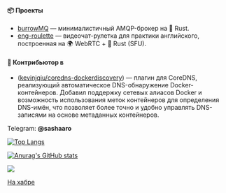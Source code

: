 #### 📦 Проекты

- [burrowMQ](https://github.com/sashaaro/burrowMQ) — минималистичный AMQP-брокер на 🦀 Rust.
- [eng-roulette](https://github.com/sashaaro/eng-roulette) — видеочат-рулетка для практики английского, построенная на 🌍 WebRTC + 🦀 Rust (SFU).

#### 📡 Контрибьютор в
- ([kevinjqiu/coredns-dockerdiscovery](https://github.com/kevinjqiu/coredns-dockerdiscovery/commits/master/?author=sashaaro)) — плагин для CoreDNS, реализующий автоматическое DNS-обнаружение Docker-контейнеров. Добавил поддержку сетевых алиасов Docker и возможность использования меток контейнеров для определения DNS-имён, что позволяет более точно и удобно управлять DNS-записями на основе метаданных контейнеров.


Telegram: **@sashaaro**

[![Top Langs](https://github-readme-stats.vercel.app/api/top-langs/?username=sashaaro&layout=compact)](https://github.com/anuraghazra/github-readme-stats)

[![Anurag's GitHub stats](https://github-readme-stats.vercel.app/api?username=sashaaro&hide=stars,contribs&hide_rank=true)](https://github.com/anuraghazra/github-readme-stats)


![](https://komarev.com/ghpvc/?username=sashaaro&color=green)

[На хабре](https://habr.com/ru/users/sashaaro/)


<!--
**sashaaro/sashaaro** is a ✨ _special_ ✨ repository because its `README.md` (this file) appears on your GitHub profile.

Here are some ideas to get you started:

- 🔭 I’m currently working on ...
- 🌱 I’m currently learning ...
- 👯 I’m looking to collaborate on ...
- 🤔 I’m looking for help with ...
- 💬 Ask me about ...
- 📫 How to reach me: ...
- 😄 Pronouns: ...
- ⚡ Fun fact: ...
-->
